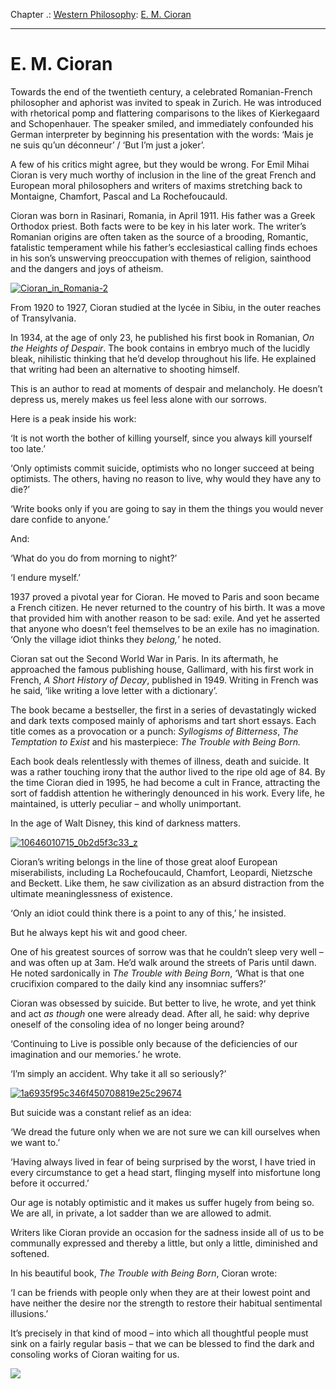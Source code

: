 Chapter .: [Western Philosophy](https://www.theschooloflife.com/thebookoflife/category/leisure/western-philosophy/): [E. M. Cioran](https://www.theschooloflife.com/thebookoflife/e-m-cioran/)

* * *

# E. M. Cioran

Towards the end of the twentieth century, a celebrated Romanian-French philosopher and aphorist was invited to speak in Zurich. He was introduced with rhetorical pomp and flattering comparisons to the likes of Kierkegaard and Schopenhauer. The speaker smiled, and immediately confounded his German interpreter by beginning his presentation with the words: ‘Mais je ne suis qu’un déconneur’ / ‘But I’m just a joker’.

A few of his critics might agree, but they would be wrong. For Emil Mihai Cioran is very much worthy of inclusion in the line of the great French and European moral philosophers and writers of maxims stretching back to Montaigne, Chamfort, Pascal and La Rochefoucauld.

Cioran was born in Rasinari, Romania, in April 1911. His father was a Greek Orthodox priest. Both facts were to be key in his later work. The writer’s Romanian origins are often taken as the source of a brooding, Romantic, fatalistic temperament while his father’s ecclesiastical calling finds echoes in his son’s unswerving preoccupation with themes of religion, sainthood and the dangers and joys of atheism.

[![Cioran_in_Romania-2](https://www.theschooloflife.com/thebookoflife/wp-content/uploads/2014/03/Cioran_in_Romania-2.jpg)](http://www.thebookoflife.org/wp-content/uploads/2014/03/Cioran_in_Romania-2.jpg)

From 1920 to 1927, Cioran studied at the lycée in Sibiu, in the outer reaches of Transylvania.

In 1934, at the age of only 23, he published his first book in Romanian, _On the Heights of Despair_.&nbsp;The book contains in embryo much of the lucidly bleak, nihilistic thinking that he’d develop throughout his life. He explained that writing had been an alternative to shooting himself.

This is an author to read at moments of despair and melancholy. He doesn’t depress us, merely makes us feel less alone with our sorrows.

Here is a peak inside his work:

‘It is not worth the bother of killing yourself, since you always kill yourself too late.’

‘Only optimists commit suicide, optimists who no longer succeed at being optimists. The others, having no reason to live, why would they have any to die?’

‘Write books only if you are going to say in them the things you would never dare confide to anyone.’

And:

‘What do you do from morning to night?’

‘I endure myself.’

1937 proved a pivotal year for Cioran. He moved to Paris and soon became a French citizen. He never returned to the country of his birth. It was a move that provided him with another reason to be sad: exile. And yet he asserted that anyone who doesn’t feel themselves to be an exile has no imagination. ‘Only the village idiot thinks they _belong,_’ he noted.

Cioran sat out the Second World War in Paris. In its aftermath, he approached the famous publishing house, Gallimard, with his first work in French, _A Short History of Decay_, published in 1949. Writing in French was he said, ‘like writing a love letter with a dictionary’. &nbsp;

The book became a bestseller, the first in a series of devastatingly wicked and dark texts composed mainly of aphorisms and tart short essays. Each title comes as a provocation or a punch: _Syllogisms of Bitterness_, _The Temptation to Exist_ and his masterpiece: _The Trouble with Being Born._

Each book deals relentlessly with themes of illness, death and suicide. It was a rather touching irony that the author lived to the ripe old age of 84. By the time Cioran died in 1995, he had become a cult in France, attracting the sort of faddish attention he witheringly denounced in his work. Every life, he maintained, is utterly peculiar – and wholly unimportant.

In the age of Walt Disney, this kind of darkness matters.

[![10646010715_0b2d5f3c33_z](https://www.theschooloflife.com/thebookoflife/wp-content/uploads/2014/03/10646010715_0b2d5f3c33_z.jpg)](http://www.thebookoflife.org/wp-content/uploads/2014/03/10646010715_0b2d5f3c33_z.jpg)

Cioran’s writing belongs in the line of those great aloof European miserabilists, including La Rochefoucauld, Chamfort, Leopardi, Nietzsche and Beckett. Like them, he saw civilization as an absurd distraction from the ultimate meaninglessness of existence.

‘Only an idiot could think there is a point to any of this,’ he insisted.

But he always kept his wit and good cheer.

One of his greatest sources of sorrow was that he couldn’t sleep very well – and was often up at 3am. He’d walk around the streets of Paris until dawn. He noted sardonically in _The Trouble with Being Born_, ‘What is that one crucifixion compared to the daily kind any insomniac suffers?’

Cioran was obsessed by suicide. But better to live, he wrote, and yet think and act _as though_ one were already dead. After all, he said: why deprive oneself of the consoling idea of no longer being around?

‘Continuing to Live is possible only because of the deficiencies of our imagination and our memories.’ he wrote.

‘I’m simply an accident. Why take it all so seriously?’

[![1a6935f95c346f450708819e25c29674](https://www.theschooloflife.com/thebookoflife/wp-content/uploads/2014/03/1a6935f95c346f450708819e25c29674.jpg)](http://www.thebookoflife.org/wp-content/uploads/2014/03/1a6935f95c346f450708819e25c29674.jpg)

But suicide was a constant relief as an idea:

‘We dread the future only when we are not sure we can kill ourselves when we want to.’

‘Having always lived in fear of being surprised by the worst, I have tried in every circumstance to get a head start, flinging myself into misfortune long before it occurred.’

Our age is notably optimistic and it makes us suffer hugely from being so. We are all, in private, a lot sadder than we are allowed to admit.

Writers like Cioran provide an occasion for the sadness inside all of us to be communally expressed and thereby a little, but only a little, diminished and softened.

In his beautiful book, _The Trouble with Being Born_, Cioran wrote:

‘I can be friends with people only when they are at their lowest point and have neither the desire nor the strength to restore their habitual sentimental illusions.’

It’s precisely in that kind of mood – into which all thoughtful people must sink on a fairly regular basis – that we can be blessed to find the dark and consoling works of Cioran waiting for us.

[![](https://img.youtube.com/vi/wMOM34XEi2k/0.jpg)](https://www.youtube.com/embed/wMOM34XEi2k?ecver=2 '')
